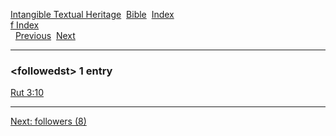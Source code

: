 [Intangible Textual Heritage](../../index)  [Bible](../index) 
[Index](index)   
[f Index](_f_)  
  [Previous](c04364)  [Next](c04366) 

------------------------------------------------------------------------

### &lt;followedst&gt; 1 entry

[Rut 3:10](../kjv/rut003.htm#010)  

------------------------------------------------------------------------

[Next: followers (8)](c04366)
